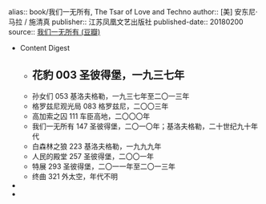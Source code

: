 alias:: book/我们一无所有, The Tsar of Love and Techno
author::  [美] 安东尼·马拉 / 施清真
publisher:: 江苏凤凰文艺出版社
published-date:: 20180200
source:: [我们一无所有 (豆瓣)](https://book.douban.com/subject/27193117/)

- Content Digest
  - 花豹 003
    圣彼得堡，一九三七年
    -
  - 孙女们 053
    基洛夫格勒，一九三七年至二〇一三年
  - 格罗兹尼观光局 083
    格罗兹尼，二〇〇三年
  - 高加索之囚 111
    车臣高地，二〇〇〇年
  - 我们一无所有 147
    圣彼得堡，二〇一〇年；基洛夫格勒，二十世纪九十年代
  - 白森林之狼 223
    基洛夫格勒，一九九九年
  - 人民的殿堂 257
    圣彼得堡，二〇〇一年
  - 特展 293
    圣彼得堡，二〇一一年至二〇一三年
  - 终曲 321
    外太空，年代不明
-
-